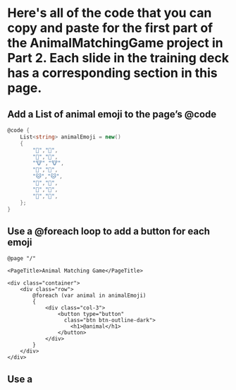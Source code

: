 # Here's all of the code that you can copy and paste for the first part of the AnimalMatchingGame project in Part 2. Each slide in the training deck has a corresponding section in this page.

## Add a List of animal emoji to the page’s @code

```c#
@code {
    List<string> animalEmoji = new()
    {
        "🐶","🐶",
        "🐺","🐺",
        "🐮","🐮",
        "🦊","🦊",
        "🐱","🐱",
        "🦁","🦁",
        "🐯","🐯",
        "🐹","🐹",
    };
}
```

## Use a @foreach loop to add a button for each emoji

```razor
@page "/"

<PageTitle>Animal Matching Game</PageTitle>

<div class="container">
    <div class="row">
        @foreach (var animal in animalEmoji)
        {
            <div class="col-3">
                <button type="button"
                  class="btn btn-outline-dark">
                    <h1>@animal</h1>
                </button>
            </div>
        }
    </div>
</div>
```

## Use a <style> tag to include CSS styles in your page

```razor
<style> 
    .container {
        width: 400px; 
    }
        button {
        width: 100px;
        height: 100px;
        font-size: 50px; 
    }
</style>
```


